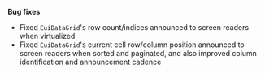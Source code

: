 **Bug fixes**

- Fixed `EuiDataGrid`'s row count/indices announced to screen readers when virtualized
- Fixed `EuiDataGrid`'s current cell row/column position announced to screen readers when sorted and paginated, and also improved column identification and announcement cadence
